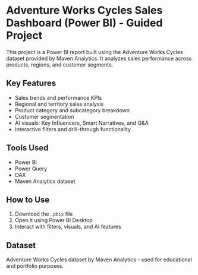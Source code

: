 # Adventure Works Cycles Sales Dashboard (Power BI) - Guided Project

This project is a Power BI report built using the Adventure Works Cycles dataset provided by Maven Analytics. It analyzes sales performance across products, regions, and customer segments.

## Key Features
- Sales trends and performance KPIs
- Regional and territory sales analysis
- Product category and subcategory breakdown
- Customer segmentation
- AI visuals: Key Influencers, Smart Narratives, and Q&A
- Interactive filters and drill-through functionality

## Tools Used
- Power BI
- Power Query
- DAX
- Maven Analytics dataset

## How to Use
1. Download the `.pbix` file
2. Open it using Power BI Desktop
3. Interact with filters, visuals, and AI features

## Dataset
Adventure Works Cycles dataset by Maven Analytics – used for educational and portfolio purposes.
